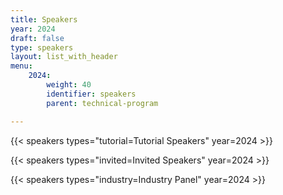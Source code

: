 ```yaml
---
title: Speakers
year: 2024
draft: false
type: speakers
layout: list_with_header
menu:
    2024:
        weight: 40
        identifier: speakers
        parent: technical-program

---
```

<!--
<script src="https://ajax.googleapis.com/ajax/libs/jquery/3.5.1/jquery.min.js"></script>
-->

{{< speakers types="tutorial=Tutorial Speakers" year=2024 >}}

{{< speakers types="invited=Invited Speakers" year=2024 >}}

{{< speakers types="industry=Industry Panel" year=2024 >}}

